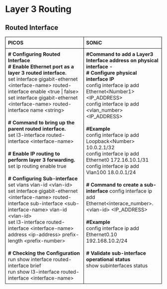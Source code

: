 # <b> Layer 3 Routing</b>
## <b> Routed Interface</b>

<style>
  table {
    border-collapse: collapse;
    table-layout: fixed;
    width: 100%;
  }

  th, td {
    border: 1px solid black;
    padding: 8px;
    text-align: left;
    vertical-align: top;
    word-wrap: break-word;
    width: 50%; 
  }
</style>

<table>
<tr>
<th>PICOS</th>
<th>SONiC</th>
</tr>
<tr>
<td>
<b># Configuring Routed Interface</b><br>
<b># Enable Ethernet port as a layer 3 routed interface.</b><br>
 set interface gigabit-ethernet &lt;interface-name> routed-interface enable &lt;true | false><br>
set interface gigabit-ethernet &lt;interface-name> routed-interface name &lt;string><br>
</br>
<b># Command to bring up the parent routed interface.</b><br> 
 set l3-interface routed-interface &lt;interface-name><br>
</br>
<b>#  Enable IP routing to perform layer 3 forwarding.</b><br>
 set ip routing enable true<br>
</br>
<b># Configuring Sub-interface</b><br>
set vlans vlan-id &lt;vlan-id><br>
set interface gigabit-ethernet &lt;interface-name> routed-interface sub-interface &lt;sub-interface-name> vlan-id &lt;vlan-id><br>
set l3-interface routed-interface &lt;interface-name> address &lt;ip-address> prefix-length &lt;prefix-number><br>
</br>
<b># Checking the Configuration</b><br>
run show interface routed-interface brief<br> 
run show l3-interface routed-interface &lt;interface-name> 

</td>
<td>
<b>#Command to add a Layer3 Interface address on physical interface -</b><br>
<b># Configure physical interface IP</b> <br>
config interface ip add Ethernet&lt;Number1> &lt;IP_ADDRESS><br>
config interface ip add &lt;vlan_number> &lt;IP_ADDRESS><br>
<br>
<b>#Example</b><br>
config interface ip add Loopback&lt;Number> 10.0.2.1/32<br>
config interface ip add Ethernet0 172.16.10.1/31<br>
config interface ip add Vlan100 18.0.0.1/24<Br>
</br>
<b># Command to create a  sub-interface</b> 
config interface ip add Ethernet&lt;interace_number>.&lt;vlan-id> &lt;IP_ADDRESS><br> 
</br>
<b>#Example</b><br>
config interface ip add Ethernet0.10 192.168.10.2/24<br>
</br>
<b># Validate sub-interface operational status</b><br> 
show subinterfaces status<br>

</td>
</tr>
</table>